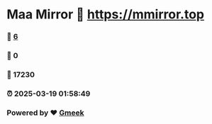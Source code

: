 # Maa Mirror :link: https://mmirror.top 
### :page_facing_up: [6](https://mmirror.top/tag.html) 
### :speech_balloon: 0 
### :hibiscus: 17230 
### :alarm_clock: 2025-03-19 01:58:49 
### Powered by :heart: [Gmeek](https://github.com/Meekdai/Gmeek)
